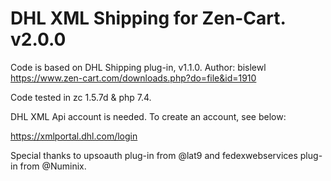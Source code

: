 # DHL XML Shipping for Zen-Cart. v2.0.0
Code is based on DHL Shipping plug-in, v1.1.0. Author: bislewl
https://www.zen-cart.com/downloads.php?do=file&id=1910

Code tested in zc 1.5.7d & php 7.4.

DHL XML Api account is needed. To create an account, see below: 

https://xmlportal.dhl.com/login

Special thanks to upsoauth plug-in from @lat9 and fedexwebservices plug-in from @Numinix. 
